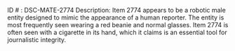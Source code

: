 ID # : DSC-MATE-2774
Description: Item 2774 appears to be a robotic male entity designed to mimic the appearance of a human reporter. The entity is most frequently seen wearing a red beanie and normal glasses. Item 2774 is often seen with a cigarette in its hand, which it claims is an essential tool for journalistic integrity.
